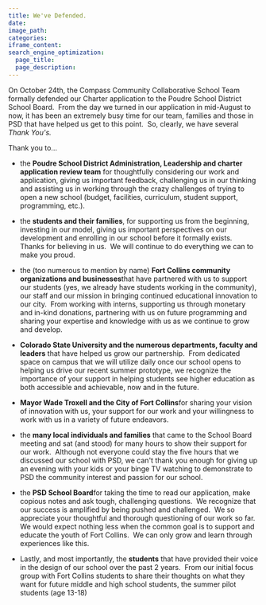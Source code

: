 ```yaml
---
title: We've Defended.
date:
image_path:
categories:
iframe_content:
search_engine_optimization:
  page_title:
  page_description:
---
```



On October 24th, the Compass Community Collaborative School Team formally defended our Charter application to the Poudre School District School Board.&nbsp; From the day we turned in our application in mid-August to now, it has been an extremely busy time for our team, families and those in PSD that have helped us get to this point.&nbsp; So, clearly, we have several *Thank You's.*

Thank you to...

- the **Poudre School District Administration, Leadership and charter application review team**&nbsp;for thoughtfully considering our work and application, giving us important feedback, challenging us in our thinking and assisting us in working through the crazy challenges of trying to open a new school (budget, facilities, curriculum, student support, programming, etc.).

- the **students and their families**, for supporting us from the beginning, investing in our model, giving us important perspectives on our development and enrolling in our school before it formally exists.&nbsp; Thanks for believing in us.&nbsp; We will continue to do everything we can to make you proud.

- the (too numerous to mention by name) **Fort Collins community organizations and businesses**that have partnered with us to support our students (yes, we already have students working in the community), our staff and our mission in bringing continued educational innovation to our city.&nbsp; From working with interns, supporting us through monetary and in-kind donations, partnering with us on future programming and sharing your expertise and knowledge with us as we continue to grow and develop.

- **Colorado State University and the numerous departments, faculty and leaders** that have helped us grow our partnership.&nbsp; From dedicated space on campus that we will utilize daily once our school opens to helping us drive our recent summer prototype, we recognize the importance of your support in helping students see higher education as both accessible and achievable, now and in the future.

- **Mayor Wade Troxell and the City of Fort Collins**for sharing your vision of innovation with us, your support for our work and your willingness to work with us in a variety of future endeavors.

- the **many local individuals and families** that came to the School Board meeting and sat (and stood) for many hours to show their support for our work.&nbsp; Although not everyone could stay the five hours that we discussed our school with PSD, we can't thank you enough for giving up an evening with your kids or your binge TV watching to demonstrate to PSD the community interest and passion for our school.

- the **PSD School Board**for taking the time to read our application, make copious notes and ask tough, challenging questions.&nbsp; We recognize that our success is amplified by being pushed and challenged.&nbsp; We so appreciate your thoughtful and thorough questioning of our work so far.&nbsp; We would expect nothing less when the common goal is to support and educate the youth of Fort Collins.&nbsp; We can only grow and learn through experiences like this.

- Lastly, and most importantly, the **students** that have provided their voice in the design of our school over the past 2 years.&nbsp; From our initial focus group with Fort Collins students to share their thoughts on what they want for future middle and high school students, the summer pilot students (age 13-18)&nbsp;

&nbsp;